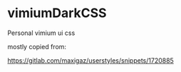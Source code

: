 # vimiumDarkCSS

Personal vimium ui css

mostly copied from:

https://gitlab.com/maxigaz/userstyles/snippets/1720885

